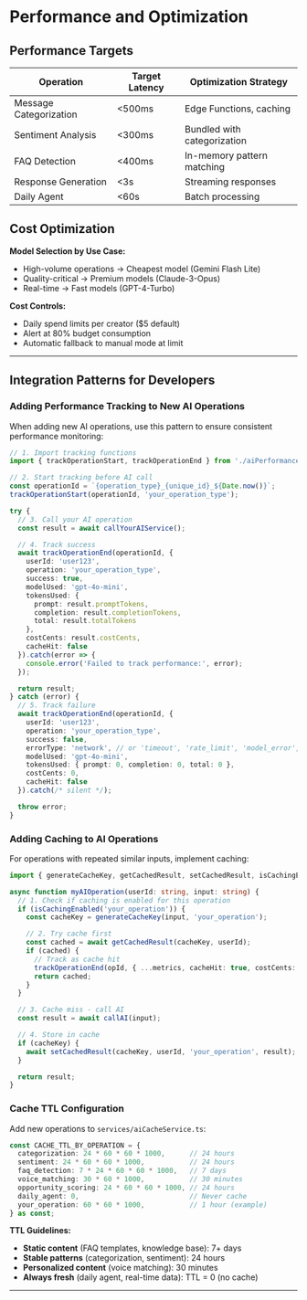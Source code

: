 # Performance and Optimization

## Performance Targets

| Operation              | Target Latency | Optimization Strategy       |
| ---------------------- | -------------- | --------------------------- |
| Message Categorization | <500ms         | Edge Functions, caching     |
| Sentiment Analysis     | <300ms         | Bundled with categorization |
| FAQ Detection          | <400ms         | In-memory pattern matching  |
| Response Generation    | <3s            | Streaming responses         |
| Daily Agent            | <60s           | Batch processing            |

## Cost Optimization

**Model Selection by Use Case:**

- High-volume operations → Cheapest model (Gemini Flash Lite)
- Quality-critical → Premium models (Claude-3-Opus)
- Real-time → Fast models (GPT-4-Turbo)

**Cost Controls:**

- Daily spend limits per creator ($5 default)
- Alert at 80% budget consumption
- Automatic fallback to manual mode at limit

---

## Integration Patterns for Developers

### Adding Performance Tracking to New AI Operations

When adding new AI operations, use this pattern to ensure consistent performance monitoring:

```typescript
// 1. Import tracking functions
import { trackOperationStart, trackOperationEnd } from './aiPerformanceService';

// 2. Start tracking before AI call
const operationId = `{operation_type}_{unique_id}_${Date.now()}`;
trackOperationStart(operationId, 'your_operation_type');

try {
  // 3. Call your AI operation
  const result = await callYourAIService();

  // 4. Track success
  await trackOperationEnd(operationId, {
    userId: 'user123',
    operation: 'your_operation_type',
    success: true,
    modelUsed: 'gpt-4o-mini',
    tokensUsed: {
      prompt: result.promptTokens,
      completion: result.completionTokens,
      total: result.totalTokens
    },
    costCents: result.costCents,
    cacheHit: false
  }).catch(error => {
    console.error('Failed to track performance:', error);
  });

  return result;
} catch (error) {
  // 5. Track failure
  await trackOperationEnd(operationId, {
    userId: 'user123',
    operation: 'your_operation_type',
    success: false,
    errorType: 'network', // or 'timeout', 'rate_limit', 'model_error', 'unknown'
    modelUsed: 'gpt-4o-mini',
    tokensUsed: { prompt: 0, completion: 0, total: 0 },
    costCents: 0,
    cacheHit: false
  }).catch(/* silent */);

  throw error;
}
```

### Adding Caching to AI Operations

For operations with repeated similar inputs, implement caching:

```typescript
import { generateCacheKey, getCachedResult, setCachedResult, isCachingEnabled } from './aiCacheService';

async function myAIOperation(userId: string, input: string) {
  // 1. Check if caching is enabled for this operation
  if (isCachingEnabled('your_operation')) {
    const cacheKey = generateCacheKey(input, 'your_operation');

    // 2. Try cache first
    const cached = await getCachedResult(cacheKey, userId);
    if (cached) {
      // Track as cache hit
      trackOperationEnd(opId, { ...metrics, cacheHit: true, costCents: 0 });
      return cached;
    }
  }

  // 3. Cache miss - call AI
  const result = await callAI(input);

  // 4. Store in cache
  if (cacheKey) {
    await setCachedResult(cacheKey, userId, 'your_operation', result);
  }

  return result;
}
```

### Cache TTL Configuration

Add new operations to `services/aiCacheService.ts`:

```typescript
const CACHE_TTL_BY_OPERATION = {
  categorization: 24 * 60 * 60 * 1000,      // 24 hours
  sentiment: 24 * 60 * 60 * 1000,           // 24 hours
  faq_detection: 7 * 24 * 60 * 60 * 1000,   // 7 days
  voice_matching: 30 * 60 * 1000,           // 30 minutes
  opportunity_scoring: 24 * 60 * 60 * 1000, // 24 hours
  daily_agent: 0,                           // Never cache
  your_operation: 60 * 60 * 1000,           // 1 hour (example)
} as const;
```

**TTL Guidelines:**
- **Static content** (FAQ templates, knowledge base): 7+ days
- **Stable patterns** (categorization, sentiment): 24 hours
- **Personalized content** (voice matching): 30 minutes
- **Always fresh** (daily agent, real-time data): TTL = 0 (no cache)

---
